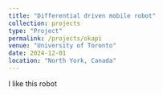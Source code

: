 ```yaml
---
title: "Differential driven mobile robot"
collection: projects
type: "Project"
permalink: /projects/okapi
venue: "University of Toronto"
date: 2024-12-01
location: "North York, Canada"
---
```


I like this robot
